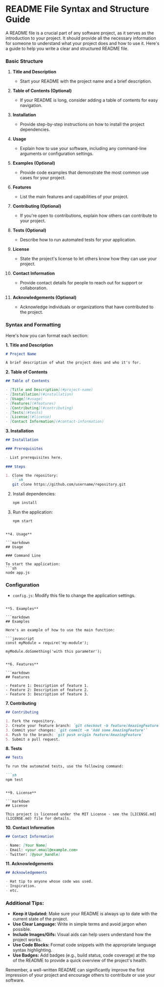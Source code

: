 # README File Syntax and Structure Guide

A README file is a crucial part of any software project, as it serves as the introduction to your project. It should provide all the necessary information for someone to understand what your project does and how to use it. Here's a guide to help you write a clear and structured README file.

### Basic Structure

1. **Title and Description**
   - Start your README with the project name and a brief description.

2. **Table of Contents (Optional)**
   - If your README is long, consider adding a table of contents for easy navigation.

3. **Installation**
   - Provide step-by-step instructions on how to install the project dependencies.

4. **Usage**
   - Explain how to use your software, including any command-line arguments or configuration settings.

5. **Examples (Optional)**
   - Provide code examples that demonstrate the most common use cases for your project.

6. **Features**
   - List the main features and capabilities of your project.

7. **Contributing (Optional)**
   - If you're open to contributions, explain how others can contribute to your project.

8. **Tests (Optional)**
   - Describe how to run automated tests for your application.

9. **License**
   - State the project's license to let others know how they can use your project.

10. **Contact Information**
    - Provide contact details for people to reach out for support or collaboration.

11. **Acknowledgements (Optional)**
    - Acknowledge individuals or organizations that have contributed to the project.

### Syntax and Formatting

Here's how you can format each section:

**1. Title and Description**

```markdown
# Project Name

A brief description of what the project does and who it's for.
```

**2. Table of Contents**

```markdown
## Table of Contents

- [Title and Description](#project-name)
- [Installation](#installation)
- [Usage](#usage)
- [Features](#features)
- [Contributing](#contributing)
- [Tests](#tests)
- [License](#license)
- [Contact Information](#contact-information)
```

**3. Installation**

```markdown
## Installation

### Prerequisites

- List prerequisites here.
  
### Steps

1. Clone the repository:
   ```sh
   git clone https://github.com/username/repository.git
   ```

2. Install dependencies:
   ```sh
   npm install
   ```

3. Run the application:
   ```sh
   npm start
   ```
```

**4. Usage**

```markdown
## Usage

### Command Line

To start the application:
```sh
node app.js
```

### Configuration

- `config.js`: Modify this file to change the application settings.
```

**5. Examples**

```markdown
## Examples

Here's an example of how to use the main function:

```javascript
const myModule = require('my-module');

myModule.doSomething('with this parameter');
```
```

**6. Features**

```markdown
## Features

- Feature 1: Description of feature 1.
- Feature 2: Description of feature 2.
- Feature 3: Description of feature 3.
```

**7. Contributing**

```markdown
## Contributing

1. Fork the repository.
2. Create your feature branch: `git checkout -b feature/AmazingFeature`
3. Commit your changes: `git commit -m 'Add some AmazingFeature'`
4. Push to the branch: `git push origin feature/AmazingFeature`
5. Submit a pull request.
```

**8. Tests**

```markdown
## Tests

To run the automated tests, use the following command:

```sh
npm test
```
```

**9. License**

```markdown
## License

This project is licensed under the MIT License - see the [LICENSE.md](LICENSE.md) file for details.
```

**10. Contact Information**

```markdown
## Contact Information

- Name: [Your Name]
- Email: <your.email@example.com>
- Twitter: [@your_handle]
```

**11. Acknowledgements**

```markdown
## Acknowledgements

- Hat tip to anyone whose code was used.
- Inspiration.
- etc.
```

### Additional Tips:

- **Keep it Updated:** Make sure your README is always up to date with the current state of the project.
- **Use Clear Language:** Write in simple terms and avoid jargon when possible.
- **Include Images/Gifs:** Visual aids can help users understand how the project works.
- **Use Code Blocks:** Format code snippets with the appropriate language syntax highlighting.
- **Use Badges:** Add badges (e.g., build status, code coverage) at the top of the README to provide a quick overview of the project's health.

Remember, a well-written README can significantly improve the first impression of your project and encourage others to contribute or use your software.

